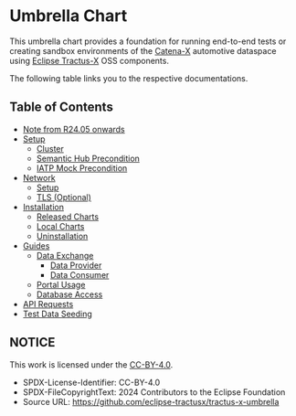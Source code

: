 # Umbrella Chart

This umbrella chart provides a foundation for running end-to-end tests or creating sandbox environments of the [Catena-X](https://catena-x.net/en/) automotive dataspace using
[Eclipse Tractus-X](https://projects.eclipse.org/projects/automotive.tractusx) OSS components.

The following table links you to the respective documentations.

## **Table of Contents**
- [Note from R24.05 onwards](user/note-r2405-onwards)
- [Setup](user/setup)
    - [Cluster](user/setup/README.md)
    - [Semantic Hub Precondition](user/setup/semantic-hub.md)
    - [IATP Mock Precondition](user/setup/iatp-mock.md)
- [Network](user/network)
    - [Setup](user/network/README.md)
    - [TLS (Optional)](user/network/tls)
- [Installation](user/installation/README.md)
    - [Released Charts](user/installation/released-charts.md)
    - [Local Charts](user/installation/local-repository.md)
    - [Uninstallation](user/installation/unREADME.md)
- [Guides](user/guides)
    - [Data Exchange](user/guides/data-exchange.md)
        - [Data Provider](user/guides/data-exchange/provide-data.md)
        - [Data Consumer](user/guides/data-exchange/consume-data.md)
    - [Portal Usage](user/guides/portal-usage.md)
    - [Database Access](user/guides/database-access.md)
- [API Requests](api/README.md)
- [Test Data Seeding](test-data-seeding)

## NOTICE

This work is licensed under the [CC-BY-4.0](https://creativecommons.org/licenses/by/4.0/legalcode).

* SPDX-License-Identifier: CC-BY-4.0
* SPDX-FileCopyrightText: 2024 Contributors to the Eclipse Foundation
* Source URL: <https://github.com/eclipse-tractusx/tractus-x-umbrella>
